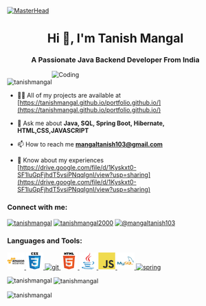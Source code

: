 [![MasterHead](https://cdn-cgiij.nitrocdn.com/DuoxoWzGCJFLyxduXSBzawgEFnGqvBKu/assets/static/optimized/rev-a627834/wp-content/themes/chawtech/images/resource.png)](https://rishavchanda.io)
<h1 align="center">Hi 👋, I'm Tanish Mangal</h1>
<h3 align="center">A Passionate Java Backend Developer From India</h3>

<img align="right" alt="Coding" width="400" src="https://www.chawtechsolutions.com/wp-content/uploads/2019/03/developer.gif">

<p align="left"> <img src="https://komarev.com/ghpvc/?username=tanishmangal&label=Profile%20views&color=0e75b6&style=flat" alt="tanishmangal" /> </p>

- 👨‍💻 All of my projects are available at [https://tanishmangal.github.io/portfolio.github.io/](https://tanishmangal.github.io/portfolio.github.io/)

- 💬 Ask me about **Java, SQL, Spring Boot, Hibernate, HTML,CSS,JAVASCRIPT**

- 📫 How to reach me **mangaltanish103@gmail.com**

- 📄 Know about my experiences [https://drive.google.com/file/d/1Kyskxt0-SF1luGpFjhdT5vsiPNqqIgnI/view?usp=sharing](https://drive.google.com/file/d/1Kyskxt0-SF1luGpFjhdT5vsiPNqqIgnI/view?usp=sharing)

<h3 align="left">Connect with me:</h3>
<p align="left">
<a href="https://linkedin.com/in/tanishmangal" target="blank"><img align="center" src="https://raw.githubusercontent.com/rahuldkjain/github-profile-readme-generator/master/src/images/icons/Social/linked-in-alt.svg" alt="tanishmangal" height="30" width="40" /></a>
<a href="https://instagram.com/tanishmangal2000" target="blank"><img align="center" src="https://raw.githubusercontent.com/rahuldkjain/github-profile-readme-generator/master/src/images/icons/Social/instagram.svg" alt="tanishmangal2000" height="30" width="40" /></a>
<a href="https://www.hackerrank.com/mangaltanish103?hr_r=1" target="blank"><img align="center" src="https://raw.githubusercontent.com/rahuldkjain/github-profile-readme-generator/master/src/images/icons/Social/hackerrank.svg" alt="@mangaltanish103" height="30" width="40" /></a>
</p>

<h3 align="left">Languages and Tools:</h3>
<p align="left"> <a href="https://aws.amazon.com" target="_blank" rel="noreferrer"> <img src="https://raw.githubusercontent.com/devicons/devicon/master/icons/amazonwebservices/amazonwebservices-original-wordmark.svg" alt="aws" width="40" height="40"/> </a> <a href="https://www.w3schools.com/css/" target="_blank" rel="noreferrer"> <img src="https://raw.githubusercontent.com/devicons/devicon/master/icons/css3/css3-original-wordmark.svg" alt="css3" width="40" height="40"/> </a> <a href="https://git-scm.com/" target="_blank" rel="noreferrer"> <img src="https://www.vectorlogo.zone/logos/git-scm/git-scm-icon.svg" alt="git" width="40" height="40"/> </a> <a href="https://www.w3.org/html/" target="_blank" rel="noreferrer"> <img src="https://raw.githubusercontent.com/devicons/devicon/master/icons/html5/html5-original-wordmark.svg" alt="html5" width="40" height="40"/> </a> <a href="https://www.java.com" target="_blank" rel="noreferrer"> <img src="https://raw.githubusercontent.com/devicons/devicon/master/icons/java/java-original.svg" alt="java" width="40" height="40"/> </a> <a href="https://developer.mozilla.org/en-US/docs/Web/JavaScript" target="_blank" rel="noreferrer"> <img src="https://raw.githubusercontent.com/devicons/devicon/master/icons/javascript/javascript-original.svg" alt="javascript" width="40" height="40"/> </a> <a href="https://www.mysql.com/" target="_blank" rel="noreferrer"> <img src="https://raw.githubusercontent.com/devicons/devicon/master/icons/mysql/mysql-original-wordmark.svg" alt="mysql" width="40" height="40"/> </a> <a href="https://spring.io/" target="_blank" rel="noreferrer"> <img src="https://www.vectorlogo.zone/logos/springio/springio-icon.svg" alt="spring" width="40" height="40"/> </a> </p>

<p><img align="left" src="https://github-readme-stats.vercel.app/api/top-langs?username=tanishmangal&show_icons=true&locale=en&layout=compact" alt="tanishmangal" /></p>

<p>&nbsp;<img align="center" src="https://github-readme-stats.vercel.app/api?username=tanishmangal&show_icons=true&locale=en" alt="tanishmangal" /></p>

<p><img align="center" src="https://github-readme-streak-stats.herokuapp.com/?user=tanishmangal&" alt="tanishmangal" /></p>

